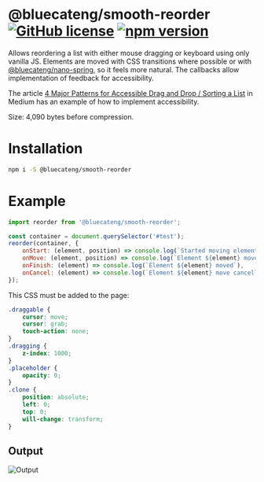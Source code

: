 # @bluecateng/smooth-reorder [![GitHub license](https://img.shields.io/badge/license-ISC-blue.svg)](https://github.com/bluecatengineering/pelagos-packages/blob/master/LICENSE) [![npm version](https://img.shields.io/npm/v/@bluecateng/smooth-reorder.svg?style=flat)](https://www.npmjs.com/package/@bluecateng/smooth-reorder)

Allows reordering a list with either mouse dragging or keyboard using only vanilla JS.
Elements are moved with CSS transitions where possible or with
[@bluecateng/nano-spring](https://www.npmjs.com/package/@bluecateng/nano-spring), so it feels more natural.
The callbacks allow implementation of feedback for accessibility.

The article [4 Major Patterns for Accessible Drag and Drop / Sorting a List](https://medium.com/salesforce-ux/4-major-patterns-for-accessible-drag-and-drop-1d43f64ebf09#0303)
in Medium has an example of how to implement accessibility.

Size: 4,090 bytes before compression.

# Installation

```bash
npm i -S @bluecateng/smooth-reorder
```

# Example

```js
import reorder from '@bluecateng/smooth-reorder';

const container = document.querySelector('#test');
reorder(container, {
	onStart: (element, position) => console.log(`Started moving element ${element} from ${position}`),
	onMove: (element, position) => console.log(`Element ${element} moved to ${position}`),
	onFinish: (element) => console.log(`Element ${element} moved`),
	onCancel: (element) => console.log(`Element ${element} move cancelled`),
});
```

This CSS must be added to the page:

```css
.draggable {
	cursor: move;
	cursor: grab;
	touch-action: none;
}
.dragging {
	z-index: 1000;
}
.placeholder {
	opacity: 0;
}
.clone {
	position: absolute;
	left: 0;
	top: 0;
	will-change: transform;
}
```

## Output

![Output](https://raw.githubusercontent.com/bluecatengineering/pelagos-packages/packages/smooth-reorder/master/example.gif)
